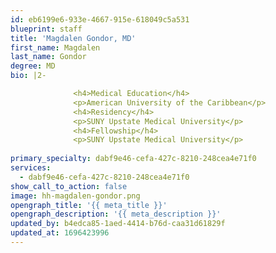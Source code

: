```yaml
---
id: eb6199e6-933e-4667-915e-618049c5a531
blueprint: staff
title: 'Magdalen Gondor, MD'
first_name: Magdalen
last_name: Gondor
degree: MD
bio: |2-

              <h4>Medical Education</h4>
              <p>American University of the Caribbean</p>
              <h4>Residency</h4>
              <p>SUNY Upstate Medical University</p>
              <h4>Fellowship</h4>
              <p>SUNY Upstate Medical University</p>
          
primary_specialty: dabf9e46-cefa-427c-8210-248cea4e71f0
services:
  - dabf9e46-cefa-427c-8210-248cea4e71f0
show_call_to_action: false
image: hh-magdalen-gondor.png
opengraph_title: '{{ meta_title }}'
opengraph_description: '{{ meta_description }}'
updated_by: b4edca85-1aed-4414-b76d-caa31d61829f
updated_at: 1696423996
---
```

